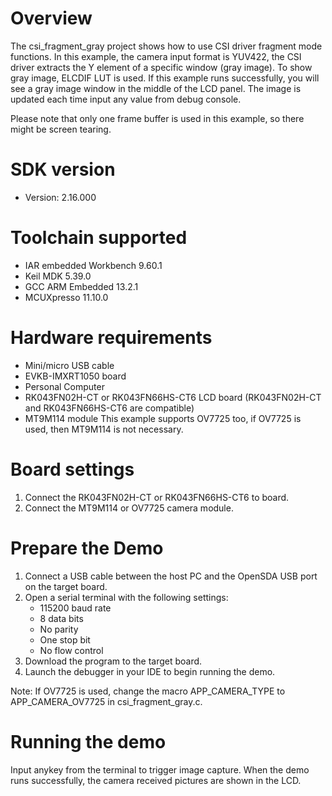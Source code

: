 Overview
========
The csi_fragment_gray project shows how to use CSI driver fragment mode functions.
In this example, the camera input format is YUV422, the CSI driver extracts the
Y element of a specific window (gray image). To show gray image, ELCDIF LUT is used.
If this example runs successfully, you will see a gray image window in the middle
of the LCD panel. The image is updated each time input any value from debug console.

Please note that only one frame buffer is used in this example, so there might be
screen tearing.

SDK version
===========
- Version: 2.16.000

Toolchain supported
===================
- IAR embedded Workbench  9.60.1
- Keil MDK  5.39.0
- GCC ARM Embedded  13.2.1
- MCUXpresso  11.10.0

Hardware requirements
=====================
- Mini/micro USB cable
- EVKB-IMXRT1050 board
- Personal Computer
- RK043FN02H-CT or RK043FN66HS-CT6 LCD board
  (RK043FN02H-CT and RK043FN66HS-CT6 are compatible)
- MT9M114 module
This example supports OV7725 too, if OV7725 is used, then MT9M114 is not necessary.

Board settings
==============
1. Connect the RK043FN02H-CT or RK043FN66HS-CT6 to board.
2. Connect the MT9M114 or OV7725 camera module.

Prepare the Demo
================
1.  Connect a USB cable between the host PC and the OpenSDA USB port on the target board. 
2.  Open a serial terminal with the following settings:
    - 115200 baud rate
    - 8 data bits
    - No parity
    - One stop bit
    - No flow control
4.  Download the program to the target board.
5.  Launch the debugger in your IDE to begin running the demo.

Note: If OV7725 is used, change the macro APP_CAMERA_TYPE to APP_CAMERA_OV7725 in
csi_fragment_gray.c.

Running the demo
================
Input anykey from the terminal to trigger image capture.
When the demo runs successfully, the camera received pictures are shown in the LCD.
